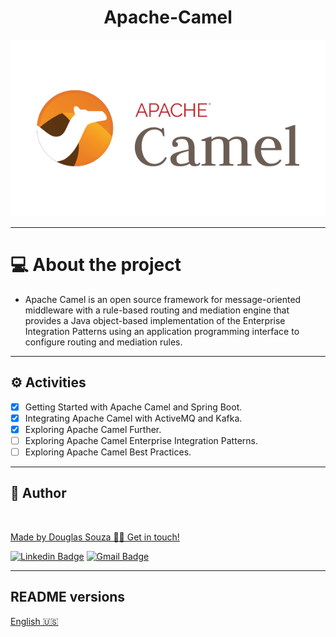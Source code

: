 <h1 align="center">Apache-Camel</h1>


<p align="center">
    <img src="assets/logo.jpeg"/>
</p>

---

# 💻 About the project

- Apache Camel is an open source framework for message-oriented middleware with a rule-based routing and mediation engine that provides a Java object-based implementation of the Enterprise Integration Patterns using an application programming interface to configure routing and mediation rules.

---

## ⚙️ Activities

- [x] Getting Started with Apache Camel and Spring Boot.
- [x] Integrating Apache Camel with ActiveMQ and Kafka.
- [x] Exploring Apache Camel Further.
- [ ] Exploring Apache Camel Enterprise Integration Patterns.
- [ ] Exploring Apache Camel Best Practices.

---

## 🦸 Author

<a href="#">
 <img style="border-radius: 50%;" src="https://avatars.githubusercontent.com/u/50157211?s=120&v=4" width="100px;" alt=""/>
<br />

Made by Douglas Souza 👋🏽 Get in touch!

[![Linkedin Badge](https://img.shields.io/badge/-Douglas-blue?style=flat-square&logo=Linkedin&logoColor=white&link=https://www.linkedin.com/in/dagurasujava/)](https://www.linkedin.com/in/dagurasujava/)
[![Gmail Badge](https://img.shields.io/badge/-contini.ds@gmail.com-c14438?style=flat-square&logo=Gmail&logoColor=white&link=mailto:contini.ds@gmail.com)](mailto:contini.ds@gmail.com)

---
## README versions

[English 🇺🇸](./README.md)